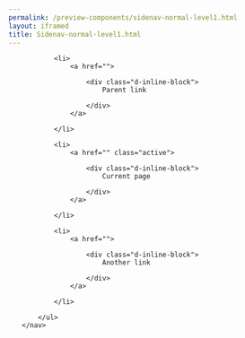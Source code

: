 ```yaml
--- 
permalink: /preview-components/sidenav-normal-level1.html
layout: iframed 
title: Sidenav-normal-level1.html
---
```

<div class="container mt-6 mb-6">
    <nav>
        <ul class="sidenav-list">

            <li>
                <a href="">

                    <div class="d-inline-block">
                        Parent link

                    </div>
                </a>

            </li>

            <li>
                <a href="" class="active">

                    <div class="d-inline-block">
                        Current page

                    </div>
                </a>

            </li>

            <li>
                <a href="">

                    <div class="d-inline-block">
                        Another link

                    </div>
                </a>

            </li>

        </ul>
    </nav>
</div>